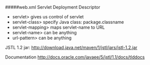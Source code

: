 #####web.xml
Servlet Deployment Descriptor
* servlet> gives us control of servlet
* servlet-class> specify Java class: package.classname
* servlet-mapping> maps servlet-name to URL
* servlet-name> can be anything
* url-pattern> can be anything

JSTL 1.2 jar:
http://download.java.net/maven/1/jstl/jars/jstl-1.2.jar

Documentation
http://docs.oracle.com/javaee/5/jstl/1.1/docs/tlddocs